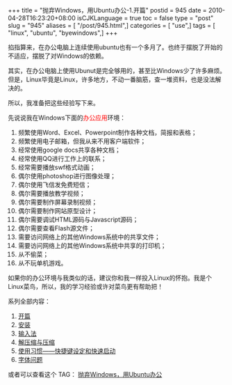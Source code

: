 +++
title = "抛弃Windows，用Ubuntu办公-1.开篇"
postid = 945
date = 2010-04-28T16:23:20+08:00
isCJKLanguage = true
toc = false
type = "post"
slug = "945"
aliases = [ "/post/945.html",]
categories = [ "use",]
tags = [ "linux", "ubuntu", "byewindows",]
+++


掐指算来，在办公电脑上连续使用ubuntu也有一个多月了。也终于摆脱了开始的不适应，摆脱了对Windows的依赖。

其实，在办公电脑上使用Ubunut是完全够用的，甚至比Windows少了许多麻烦。但是，Linux毕竟是Linux，许多地方，不动一番脑筋，查一堆资料，也是没法解决的。

所以，我准备把这些经验写下来。<!--more-->

先说说我在Windows下面的<span style="color: #ff0000;">办公应用</span>环境：

1.  频繁使用Word、Excel、Powerpoint制作各种文档，简报和表格；
2.  频繁使用电子邮箱，但我从来不用客户端软件；
3.  经常使用google docs共享各种文档；
4.  经常使用QQ进行工作上的联系；
5.  经常需要播放swf格式动画；
6.  偶尔使用photoshop进行图像处理；
7.  偶尔使用飞信发免费短信；
8.  偶尔需要播放教学视频；
9.  偶尔需要制作屏幕录制视频；
10. 偶尔需要制作网站原型设计；
11. 偶尔需要调试HTML源码与Javascript源码；
12. 偶尔需要查看Flash源文件；
13. 需要访问网络上的其他Windows系统中的共享文件；
14. 需要访问网络上的其他Windows系统中共享的打印机；
15. 从不偷菜；
16. 从不玩单机游戏。

如果你的办公环境与我类似的话，建议你和我一样投入Linux的怀抱。我是个Linux菜鸟，所以，我的学习经验或许对菜鸟更有帮助把！

系列全部内容：

1. [开篇](https://blog.zengrong.net/post/945.html)
1. [安装](https://blog.zengrong.net/post/999.html)
3. [输入法](https://blog.zengrong.net/post/1004.html)
4. [解压缩与压缩](https://blog.zengrong.net/post/1007.html)
5. [使用习惯——快捷键设定和快速启动](https://blog.zengrong.net/post/1009.html)
6. [字体问题](https://blog.zengrong.net/post/1014.html)

或者可以查看这个 TAG： [抛弃Windows，用Ubuntu办公](https://blog.zengrong.net/tag/byewindows/)
